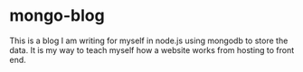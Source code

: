 mongo-blog
==========

This is a blog I am writing for myself in node.js using mongodb to store the data. It is my way to teach myself how a website works from hosting to front end. 
